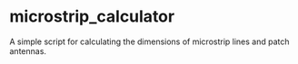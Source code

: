 # microstrip_calculator
A simple script for calculating the dimensions of microstrip lines and patch antennas.
